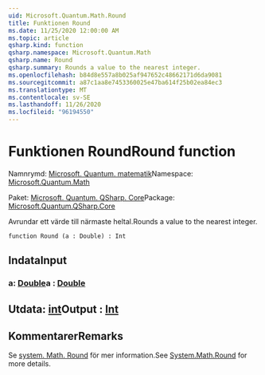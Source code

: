 ```yaml
---
uid: Microsoft.Quantum.Math.Round
title: Funktionen Round
ms.date: 11/25/2020 12:00:00 AM
ms.topic: article
qsharp.kind: function
qsharp.namespace: Microsoft.Quantum.Math
qsharp.name: Round
qsharp.summary: Rounds a value to the nearest integer.
ms.openlocfilehash: b84d8e557a8b025af947652c48662171d6da9081
ms.sourcegitcommit: a87c1aa8e7453360025e47ba614f25b02ea84ec3
ms.translationtype: MT
ms.contentlocale: sv-SE
ms.lasthandoff: 11/26/2020
ms.locfileid: "96194550"
---
```

# <a name="round-function"></a><span data-ttu-id="0e6fb-102">Funktionen Round</span><span class="sxs-lookup"><span data-stu-id="0e6fb-102">Round function</span></span>

<span data-ttu-id="0e6fb-103">Namnrymd: [Microsoft. Quantum. matematik](xref:Microsoft.Quantum.Math)</span><span class="sxs-lookup"><span data-stu-id="0e6fb-103">Namespace: [Microsoft.Quantum.Math](xref:Microsoft.Quantum.Math)</span></span>

<span data-ttu-id="0e6fb-104">Paket: [Microsoft. Quantum. QSharp. Core](https://nuget.org/packages/Microsoft.Quantum.QSharp.Core)</span><span class="sxs-lookup"><span data-stu-id="0e6fb-104">Package: [Microsoft.Quantum.QSharp.Core](https://nuget.org/packages/Microsoft.Quantum.QSharp.Core)</span></span>


<span data-ttu-id="0e6fb-105">Avrundar ett värde till närmaste heltal.</span><span class="sxs-lookup"><span data-stu-id="0e6fb-105">Rounds a value to the nearest integer.</span></span>

```qsharp
function Round (a : Double) : Int
```


## <a name="input"></a><span data-ttu-id="0e6fb-106">Indata</span><span class="sxs-lookup"><span data-stu-id="0e6fb-106">Input</span></span>

### <a name="a--double"></a><span data-ttu-id="0e6fb-107">a: [Double](xref:microsoft.quantum.lang-ref.double)</span><span class="sxs-lookup"><span data-stu-id="0e6fb-107">a : [Double](xref:microsoft.quantum.lang-ref.double)</span></span>





## <a name="output--int"></a><span data-ttu-id="0e6fb-108">Utdata: [int](xref:microsoft.quantum.lang-ref.int)</span><span class="sxs-lookup"><span data-stu-id="0e6fb-108">Output : [Int](xref:microsoft.quantum.lang-ref.int)</span></span>



## <a name="remarks"></a><span data-ttu-id="0e6fb-109">Kommentarer</span><span class="sxs-lookup"><span data-stu-id="0e6fb-109">Remarks</span></span>

<span data-ttu-id="0e6fb-110">Se [system. Math. Round](https://docs.microsoft.com/dotnet/api/system.math.round) för mer information.</span><span class="sxs-lookup"><span data-stu-id="0e6fb-110">See [System.Math.Round](https://docs.microsoft.com/dotnet/api/system.math.round) for more details.</span></span>